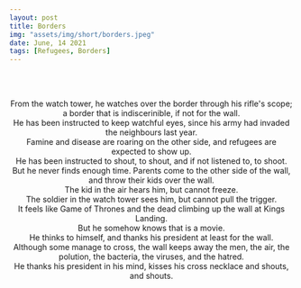 ```yaml
---
layout: post
title: Borders
img: "assets/img/short/borders.jpeg"
date: June, 14 2021
tags: [Refugees, Borders]
---
```


<br><br>
<div align="center">

From the watch tower, he watches over the border through his rifle's scope; <br>
a border that is indiscerinible, if not for the wall. <br>
He has been instructed to keep watchful eyes, since his army had invaded the neighbours last year. <br>
Famine and disease are roaring on the other side, and refugees are expected to show up. <br>
He has been instructed to shout, to shout, and if not listened to, to shoot.<br>
But he never finds enough time. Parents come to the other side of the wall, and throw their kids over the wall. <br>
The kid in the air hears him, but cannot freeze. <br>
The soldier in the watch tower sees him, but cannot pull the trigger. <br>
It feels like Game of Thrones and the dead climbing up the wall at Kings Landing. <br>
But he somehow knows that is a movie. <br>
He thinks to himself, and thanks his president at least for the wall. <br>
Although some manage to cross, the wall keeps away the men, the air, the polution, the bacteria, the viruses, and the hatred. <br>
He thanks his president in his mind, kisses his cross necklace and shouts, and shouts. <br>
  
</div>
<br><br>
<br><br>
<br><br>
<br><br>
<br><br>
<br><br>
